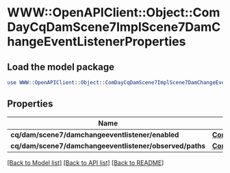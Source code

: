 # WWW::OpenAPIClient::Object::ComDayCqDamScene7ImplScene7DamChangeEventListenerProperties

## Load the model package
```perl
use WWW::OpenAPIClient::Object::ComDayCqDamScene7ImplScene7DamChangeEventListenerProperties;
```

## Properties
Name | Type | Description | Notes
------------ | ------------- | ------------- | -------------
**cq/dam/scene7/damchangeeventlistener/enabled** | [**ConfigNodePropertyBoolean**](ConfigNodePropertyBoolean.md) |  | [optional] 
**cq/dam/scene7/damchangeeventlistener/observed/paths** | [**ConfigNodePropertyArray**](ConfigNodePropertyArray.md) |  | [optional] 

[[Back to Model list]](../README.md#documentation-for-models) [[Back to API list]](../README.md#documentation-for-api-endpoints) [[Back to README]](../README.md)


